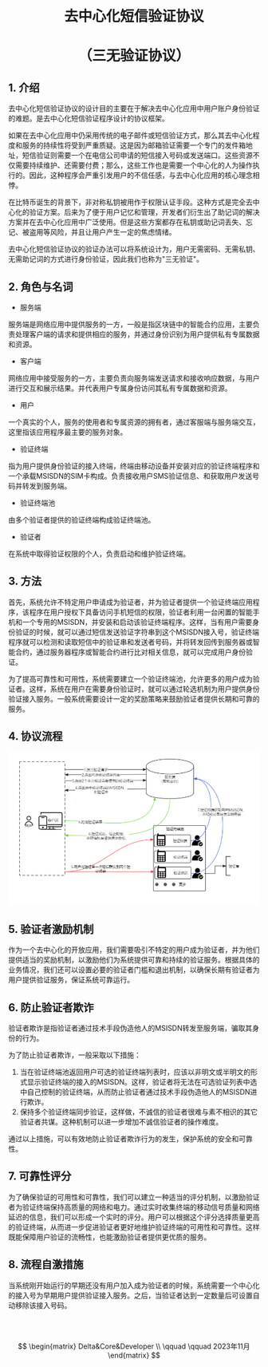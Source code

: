 

# **<center>去中心化短信验证协议**
# **<center>（三无验证协议）</center>**


## 1. 介绍

去中心化短信验证协议的设计目的主要在于解决去中心化应用中用户账户身份验证的难题。是去中心化短信验证程序设计的协议框架。

如果在去中心化应用中仍采用传统的电子邮件或短信验证方式，那么其去中心化程度和服务的持续性将受到严重质疑。这是因为邮箱验证需要一个专门的发件箱地址，短信验证则需要一个在电信公司申请的短信接入号码或发送端口。这些资源不仅需要持续维护、还需要付费；那么，这些工作也是需要一个中心化的人为操作执行的。因此，这种程序会严重引发用户的不信任感，与去中心化应用的核心理念相悖。

在比特币诞生的背景下，非对称私钥被用作于权限认证手段。这种方式是完全去中心化的验证方案。后来为了便于用户记忆和管理，开发者们衍生出了助记词的解决方案并在去中心化应用中广泛使用。但是这些方案都存在私钥或助记词丢失、忘记、被盗用等风险，并且让用户产生一定的焦虑情绪。

去中心化短信验证协议的验证办法可以将系统设计为，用户无需密码、无需私钥、无需助记词的方式进行身份验证，因此我们也称为"三无验证"。


## 2. 角色与名词

- 服务端

服务端是网络应用中提供服务的一方，一般是指区块链中的智能合约应用，主要负责处理客户端的请求和提供相应的服务，并通过身份识别为用户提供私有专属数据和资源。

- 客户端

网络应用中接受服务的一方，主要负责向服务端发送请求和接收响应数据，与用户进行交互和展示结果。并代表用户专属身份访问其私有专属数据和资源。

- 用户

一个真实的个人，服务的使用者和专属资源的拥有者，通过客服端与服务端交互，这里指该应用程序最主要的服务对象。

- 验证终端

指为用户提供身份验证的接入终端，终端由移动设备并安装对应的验证终端程序和一个承载MSISDN的SIM卡构成。负责接收用户SMS验证信息、和获取用户发送号码并转发到服务端。

- 验证终端池

由多个验证者提供的验证终端构成验证终端池。

- 验证者

在系统中取得验证权限的个人，负责启动和维护验证终端。


## 3. 方法

首先，系统允许不特定用户申请成为验证者，并为验证者提供一个验证终端应用程序，该程序在用户授权下具备访问手机短信的权限，验证者利用一台闲置的智能手机和一个专用的MSISDN，并安装和启动该验证终端程序。这样，当有用户需要身份验证的时候，就可以通过短信发送验证字符串到这个MSISDN接入号，验证终端程序就可以检测和读取短信中的验证串和发送者号码，并将转发回传到服务器或智能合约，通过服务器程序或智能合约进行比对相关信息，就可以完成用户身份验证。

为了提高可靠性和可用性，系统需要建立一个验证终端池，允许更多的用户成为验证者。这样，系统在用户在需要身份验证时，就可以通过轮选机制为用户提供身份验证接入服务。一般系统需要设计一定的奖励策略来鼓励验证者提供长期和可靠的服务。


## 4. 协议流程

![](./asset/DSMSAuthflow_chart.zh.png)


## 5. 验证者激励机制

作为一个去中心化的开放应用，我们需要吸引不特定的用户成为验证者，并为他们提供适当的奖励机制，以激励他们为系统提供可靠和持续的验证服务。根据具体的业务情况，我们还可以设置必要的验证者门槛和退出机制，以确保长期有验证者为用户提供验证服务，保证系统可靠运行。


## 6. 防止验证者欺诈

验证者欺诈是指验证者通过技术手段伪造他人的MSISDN转发至服务端，骗取其身份的行为。

为了防止验证者欺诈，一般采取以下措施：

1. 当在验证终端池返回用户可选的验证终端列表时，应该以非明文或半明文的形式显示验证终端的接入的MSISDN。这样，验证者将无法在可选验证列表中选中自己控制的验证终端，从而防止验证者通过技术手段伪造他人的MSISDN进行欺诈。
2. 保持多个验证终端同步验证，这样做，不诚信的验证者很难与素不相识的其它验证者共谋。这种机制可以进一步增加不诚信验证者的操作难度。

通过以上措施，可以有效地防止验证者欺诈行为的发生，保护系统的安全和可靠性。


## 7. 可靠性评分

为了确保验证的可用性和可靠性，我们可以建立一种适当的评分机制，以激励验证者为验证终端保持高质量的网络和电力。通过实时收集终端的移动信号质量和网络延迟的信息，我们可以形成一个实时的评分。用户可以根据这个评分选择质量更高的验证终端，从而进一步促进验证者更好地维护验证终端的可用性和可靠性。这样既能保障用户验证的流畅性，也能激励验证者提供更优质的服务。


## 8. 流程自激措施

当系统刚开始运行的早期还没有用户加入成为验证者的时候，系统需要一个中心化的接入号为早期用户提供验证接入服务。之后，当验证者达到一定数量后可设置自动移除该接入号码。

<br/><br/>

$$
\begin{matrix}
Delta&Core&Developer \\
\qquad \qquad 2023年11月
\end{matrix} 
$$
